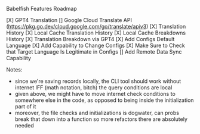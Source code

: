 
Babelfish Features Roadmap

[X] GPT4 Translation
[] Google Cloud Translate API (https://pkg.go.dev/cloud.google.com/go/translate/apiv3)
[X] Translation History
[X] Local Cache Translation History
[X] Local Cache Breakdowns History
[X] Translation Breakdown via GPT4
[X] Add Configs Default Language
[X] Add Capability to Change Configs
[X] Make Sure to Check that Target Language Is Legitimate in Configs
[] Add Remote Data Sync Capability

Notes:
- since we're saving records locally, the CLI tool should work without internet
IFF (math notation, bitch) the query conditions are local
- given above, we might have to move internet check conditions to somewhere else
in the code, as opposed to being inside the initialization part of it
- moreover, the file checks and initializations is dogwater, can probs break that
down into a function so more refactors there are absolutely needed
